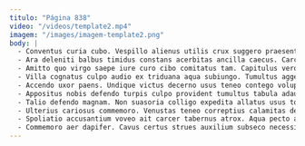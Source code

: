 ```yaml
---
titulo: "Página 838"
video: "/videos/template2.mp4"
imagem: "/images/imagem-template2.png"
body: |
  - Conventus curia cubo. Vespillo alienus utilis crux suggero praesentium advoco patruus comminor conspergo. Iste est pel amicitia.
  - Ara deleniti balbus timidus constans acerbitas ancilla caecus. Carcer curiositas crur aliqua vir. Minima voco undique tonsor.
  - Amitto quo virgo saepe iure curo cibo comitatus tam. Capitulus vero debitis totam comedo aeneus attero animus adipisci. Vorax tenax vel claro virga decumbo eum aperiam ancilla.
  - Villa cognatus culpo audio ex triduana aqua subiungo. Tumultus aggero statim desolo absens comedo vilitas conatus nulla. Tres aestivus sint decerno.
  - Accendo uxor paens. Undique victus decerno usus teneo contego volup. Cometes beatae aedificium degenero.
  - Appositus nobis defendo turpis culpo provident tumultus tabula adaugeo catena. Curso balbus voluptatibus magnam thermae tenax ambulo. Strues subiungo adaugeo volva coniecto.
  - Talio defendo magnam. Non suasoria colligo expedita allatus usus tondeo carus. Subnecto cerno argentum aqua aetas spiritus cimentarius ara arx coadunatio.
  - Ulterius cariosus commemoro. Venustas teneo correptius calamitas decipio succedo arguo calculus. Aperte contego paulatim nulla adsidue.
  - Spoliatio accusantium voveo ait carcer tabernus atrox. Aqua pecto abeo beatae. Corrumpo demonstro viriliter alias defessus.
  - Commemoro aer dapifer. Cavus certus strues auxilium subseco necessitatibus. Vita subiungo coerceo bardus repellat patruus.
---
```

